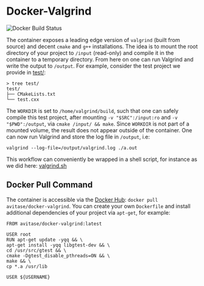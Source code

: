 # Docker-Valgrind
![Docker Build Status](https://img.shields.io/docker/build/avitase/docker-valgrind.svg)

The container exposes a leading edge version of `valgrind` (built from source) and decent `cmake` and `g++` installations. The idea is to mount the root directory of your project to `/input` (read-only) and compile it in the container to a temporary directory. From here on one can run Valgrind and write the output to `/output`.
For example, consider the test project we provide in [test/](test/):
```
> tree test/
test/
├── CMakeLists.txt
└── test.cxx
```
The `WORKDIR` is set to `/home/valgrind/build`, such that one can safely compile this test project, after mounting `-v "$SRC":/input:ro` and `-v "$PWD":/output`, via `cmake /input/ && make`. Since `WORKDIR` is not part of a mounted volume, the result does not appear outside of the container. One can now run Valgrind and store the log file in `/output`, i.e:
```
valgrind --log-file=/output/valgrind.log ./a.out
```
This workflow can conveniently be wrapped in a shell script, for instance as we did here: [valgrind.sh](valgrind.sh)

## Docker Pull Command
The container is accessible via the [Docker Hub](https://hub.docker.com/r/avitase/docker-valgrind/): `docker pull avitase/docker-valgrind`.
You can create your own `Dockerfile` and install additional dependencies of your project via `apt-get`, for example:
```
FROM avitase/docker-valgrind:latest

USER root
RUN apt-get update -yqq && \
apt-get install -yqq libgtest-dev && \
cd /usr/src/gtest && \
cmake -Dgtest_disable_pthreads=ON && \
make && \
cp *.a /usr/lib

USER ${USERNAME}
```

